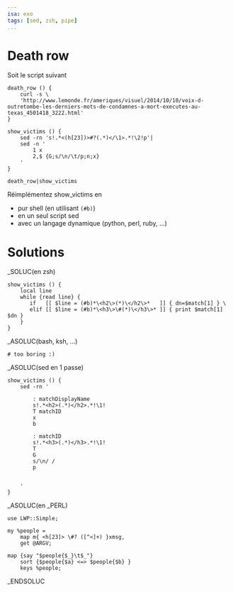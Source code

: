 ```yaml
---
isa: exo
tags: [sed, zsh, pipe]
...
```


# Death row

Soit le script suivant

    death_row () {
        curl -s \
        'http://www.lemonde.fr/ameriques/visuel/2014/10/10/voix-d-outretombe-les-derniers-mots-de-condamnes-a-mort-executes-au-texas_4501418_3222.html'
    }

    show_victims () {
        sed -rn 's!.*<(h[23])>#?(.*)</\1>.*!\2!p'|
        sed -n '
            1 x
            2,$ {G;s/\n/\t/p;n;x}
        '
    }

    death_row|show_victims

Réimplémentez show_victims en

* pur shell (en utilisant `(#b)`)
* en un seul script sed
* avec un langage dynamique (python, perl, ruby, ...)

# Solutions

_SOLUC(en zsh)

    show_victims () {
        local line
        while {read line} {
           if   [[ $line = (#b)*\<h2\>(*)\</h2\>*   ]] { dn=$match[1] } \
           elif [[ $line = (#b)*\<h3\>\#(*)\</h3\>* ]] { print $match[1] $dn }
        }
    }

_ASOLUC(bash, ksh, ...)

    # too boring :) 

_ASOLUC(sed en 1 passe)

    show_victims () {
        sed -rn '

            : matchDisplayName
            s!.*<h2>(.*)</h2>.*!\1!
            T matchID
            x
            b

            : matchID
            s!.*<h3>(.*)</h3>.*!\1!
            T
            G
            s/\n/ /
            p


        '
    }

_ASOLUC(en _PERL)

    use LWP::Simple;

    my %people =
        map m{ <h[23]> \#? ([^<]+) }xmsg,
        get @ARGV;

    map {say "$people{$_}\t$_"}
        sort {$people{$a} <=> $people{$b} }
        keys %people;

_ENDSOLUC
